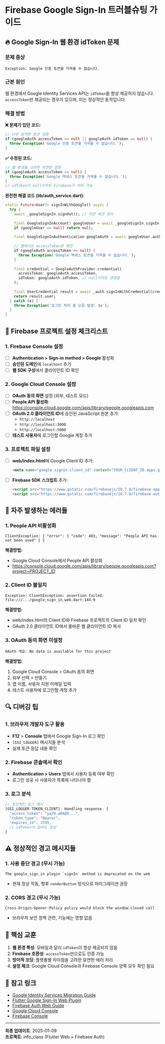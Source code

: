 # Firebase Google Sign-In 트러블슈팅 가이드

## 🔥 Google Sign-In 웹 환경 idToken 문제

### 문제 증상
```
Exception: Google 인증 토큰을 가져올 수 없습니다.
```

### 근본 원인
웹 환경에서 Google Identity Services API는 `idToken`을 항상 제공하지 않습니다. `accessToken`만 제공되는 경우가 있으며, 이는 정상적인 동작입니다.

### 해결 방법

**❌ 문제가 있던 코드:**
```dart
// 너무 엄격한 토큰 검증
if (googleAuth.accessToken == null || googleAuth.idToken == null) {
  throw Exception('Google 인증 토큰을 가져올 수 없습니다.');
}
```

**✅ 수정된 코드:**
```dart
// 웹 환경을 고려한 유연한 검증
if (googleAuth.accessToken == null) {
  throw Exception('Google 액세스 토큰을 가져올 수 없습니다.');
}
// idToken이 null이어도 Firebase가 처리 가능
```

**완전한 해결 코드 (lib/auth_service.dart):**
```dart
static Future<User?> signInWithGoogle() async {
  try {
    await _googleSignIn.signOut(); // 이전 세션 정리
    
    final GoogleSignInAccount? googleUser = await _googleSignIn.signIn();
    if (googleUser == null) return null;
    
    final GoogleSignInAuthentication googleAuth = await googleUser.authentication;
    
    // 웹에서는 accessToken만 확인
    if (googleAuth.accessToken == null) {
      throw Exception('Google 액세스 토큰을 가져올 수 없습니다.');
    }
    
    final credential = GoogleAuthProvider.credential(
      accessToken: googleAuth.accessToken,
      idToken: googleAuth.idToken, // null이어도 괜찮음
    );
    
    final UserCredential result = await _auth.signInWithCredential(credential);
    return result.user;
  } catch (e) {
    throw Exception('로그인 처리 중 오류 발생: $e');
  }
}
```

## 🔧 Firebase 프로젝트 설정 체크리스트

### 1. Firebase Console 설정
- [ ] **Authentication > Sign-in method > Google** 활성화
- [ ] **승인된 도메인**에 `localhost` 추가
- [ ] **웹 SDK 구성**에서 클라이언트 ID 확인

### 2. Google Cloud Console 설정
- [ ] **OAuth 동의 화면** 설정 (외부, 테스트 모드)
- [ ] **People API 활성화**: https://console.cloud.google.com/apis/library/people.googleapis.com
- [ ] **OAuth 2.0 클라이언트 ID**에 승인된 JavaScript 원본 추가:
  - `http://localhost`
  - `http://localhost:3000`
  - `http://localhost:5000`
- [ ] **테스트 사용자**에 로그인할 Google 계정 추가

### 3. 프로젝트 파일 설정
- [ ] **web/index.html**에 Google Client ID 추가:
  ```html
  <meta name="google-signin-client_id" content="YOUR_CLIENT_ID.apps.googleusercontent.com">
  ```
- [ ] **Firebase SDK 스크립트** 추가:
  ```html
  <script src="https://www.gstatic.com/firebasejs/10.7.0/firebase-app-compat.js"></script>
  <script src="https://www.gstatic.com/firebasejs/10.7.0/firebase-auth-compat.js"></script>
  ```

## 🚨 자주 발생하는 에러들

### 1. People API 비활성화
```
ClientException: { "error": { "code": 403, "message": "People API has not been used" } }
```

**해결방법:**
- Google Cloud Console에서 People API 활성화
- https://console.cloud.google.com/apis/library/people.googleapis.com?project=PROJECT_ID

### 2. Client ID 불일치
```
Exception: ClientException: assertion failed: file:///.../google_sign_in_web.dart:144:9
```

**해결방법:**
- web/index.html의 Client ID와 Firebase 프로젝트의 Client ID 일치 확인
- OAuth 2.0 클라이언트 ID에서 올바른 웹 클라이언트 ID 복사

### 3. OAuth 동의 화면 미설정
```
OAuth 개요: No data is available for this project
```

**해결방법:**
1. Google Cloud Console > OAuth 동의 화면
2. 외부 선택 > 만들기
3. 앱 이름, 사용자 지원 이메일 입력
4. 테스트 사용자에 로그인할 계정 추가

## 🔍 디버깅 팁

### 1. 브라우저 개발자 도구 활용
- **F12** > **Console** 탭에서 Google Sign-In 로그 확인
- `[GSI_LOGGER]` 메시지들 분석
- 실제 토큰 응답 내용 확인

### 2. Firebase 콘솔에서 확인
- **Authentication > Users** 탭에서 사용자 등록 여부 확인
- 로그인 성공 시 사용자가 목록에 나타나야 함

### 3. 로그 분석
```javascript
// 정상적인 로그 예시
[GSI_LOGGER-TOKEN_CLIENT]: Handling response. {
  "access_token": "ya29.a0AQQ...",
  "token_type": "Bearer",
  "expires_in": 3599,
  // idToken이 없어도 정상
}
```

## ⚠️ 정상적인 경고 메시지들

### 1. 사용 중단 경고 (무시 가능)
```
The google_sign_in plugin `signIn` method is deprecated on the web
```
- 현재 정상 작동, 향후 `renderButton` 방식으로 마이그레이션 권장

### 2. CORS 경고 (무시 가능)
```
Cross-Origin-Opener-Policy policy would block the window.closed call
```
- 브라우저 보안 정책 관련, 기능에는 영향 없음

## 📝 핵심 교훈

1. **웹 환경 특성**: 모바일과 달리 `idToken`이 항상 제공되지 않음
2. **Firebase 호환성**: `accessToken`만으로도 인증 가능
3. **방어적 코딩**: 플랫폼별 차이점을 고려한 유연한 에러 처리
4. **설정 체크**: Google Cloud Console과 Firebase Console 양쪽 모두 확인 필요

## 🔗 참고 링크

- [Google Identity Services Migration Guide](https://developers.google.com/identity/gsi/web/guides/migration)
- [Flutter Google Sign-In Web Plugin](https://pub.dev/packages/google_sign_in_web)
- [Firebase Auth Web Guide](https://firebase.google.com/docs/auth/web/google-signin)
- [Google Cloud Console](https://console.cloud.google.com/)
- [Firebase Console](https://console.firebase.google.com/)

---
**최종 업데이트**: 2025-01-09  
**프로젝트**: info_class (Flutter Web + Firebase Auth)